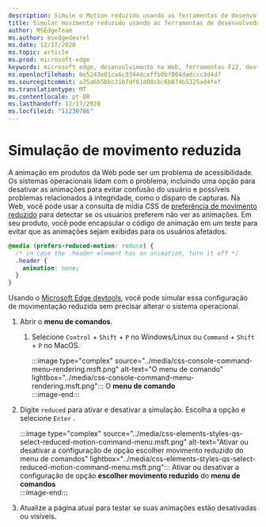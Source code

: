 ```yaml
---
description: Simule o Motion reduzido usando as ferramentas de desenvolvedor.
title: Simular movimento reduzido usando as ferramentas de desenvolvedor (CSS prefere menor movimento)
author: MSEdgeTeam
ms.author: msedgedevrel
ms.date: 12/17/2020
ms.topic: article
ms.prod: microsoft-edge
keywords: microsoft edge, desenvolvimento na Web, ferramentas F12, devtools
ms.openlocfilehash: 0e5243e01ca6c9344dceffb0bf004dadccc3d4d7
ms.sourcegitcommit: a35a6b5bbc21b7df61d08cbc6b074b5325ad4fef
ms.translationtype: MT
ms.contentlocale: pt-BR
ms.lasthandoff: 12/17/2020
ms.locfileid: "11230786"
---
```

# Simulação de movimento reduzida  

A animação em produtos da Web pode ser um problema de acessibilidade.  Os sistemas operacionais lidam com o problema, incluindo uma opção para desativar as animações para evitar confusão do usuário e possíveis problemas relacionados à integridade, como o disparo de capturas.  Na Web, você pode usar a consulta de mídia CSS de [preferência de movimento reduzido][MDNPrefersReducedMotion] para detectar se os usuários preferem não ver as animações.  Em seu produto, você pode encapsular o código de animação em um teste para evitar que as animações sejam exibidas para os usuários afetados.  

```css
@media (prefers-reduced-motion: reduce) {
  /* in case the .header element has an animation, turn it off */
  .header {
    animation: none;
  }
}
```  

Usando o [Microsoft Edge devtools][DevtoolsIndex], você pode simular essa configuração de movimentação reduzida sem precisar alterar o sistema operacional.  

1.  Abrir o **menu de comandos**.  
    1.  Selecione `Control` + `Shift` + `P` no Windows/Linux ou `Command` + `Shift` + `P` no MacOS.  
        
        :::image type="complex" source="../media/css-console-command-menu-rendering.msft.png" alt-text="O menu de comando" lightbox="../media/css-console-command-menu-rendering.msft.png":::
           O **menu de comando**  
        :::image-end:::  
        
1.  Digite `reduced` para ativar e desativar a simulação.  Escolha a opção e selecione `Enter` .  
    
    :::image type="complex" source="../media/css-elements-styles-qs-select-reduced-motion-command-menu.msft.png" alt-text="Ativar ou desativar a configuração de opção escolher movimento reduzido do menu de comandos" lightbox="../media/css-elements-styles-qs-select-reduced-motion-command-menu.msft.png":::
       Ativar ou desativar a configuração de opção **escolher movimento reduzido** do **menu de comandos**  
    :::image-end:::  
    
1.  Atualize a página atual para testar se suas animações estão desativadas ou visíveis.  
    
<!-- links -->  

[DevtoolsIndex]: ../index.md "Ferramentas de desenvolvedor do Microsoft Edge (Chromium) | Documentos da Microsoft"  

[MDNPrefersReducedMotion]: https://developer.mozilla.org/docs/Web/CSS/@media/prefers-reduced-motion "preferência-movimento reduzido | MDN"  
